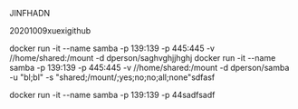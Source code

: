 


JINFHADN  

20201009xuexigithub

docker run -it --name samba -p 139:139 -p 445:445 -v //home/shared:/mount -d dperson/saghvghjjhghj
docker run -it --name samba -p 139:139 -p 445:445 -v //home/shared:/mount -d dperson/samba -u "bl;bl" -s "shared;/mount/;yes;no;no;all;none"sdfasf


docker run -it --name samba -p 139:139 -p 44sadfsadf

